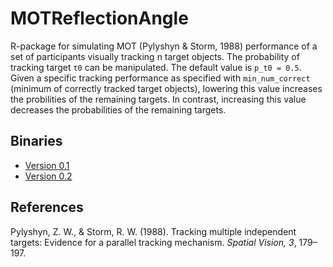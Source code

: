 # MOTReflectionAngle

R-package for simulating MOT (Pylyshyn & Storm, 1988) performance of a set of participants visually tracking n target objects. The probability of tracking target `t0` can be manipulated. The default value is `p_t0 = 0.5`. Given a specific tracking performance as specified with `min_num_correct` (minimum of correctly tracked target objects), lowering this value increases the probilities of the remaining targets. In contrast, increasing this value decreases the probabilities of the remaining targets.  

## Binaries

- [Version 0.1](https://www.dropbox.com/s/0eofu99wbct3xet/MOTReflectionAngle_0.1.tgz?dl=0)
- [Version 0.2](https://www.dropbox.com/s/ovlabblpryjw6q1/MOTReflectionAngle_0.2.tgz?dl=0)


## References

Pylyshyn, Z. W., & Storm, R. W. (1988). Tracking multiple independent targets: Evidence for a parallel tracking mechanism. *Spatial Vision, 3*, 179–197.
